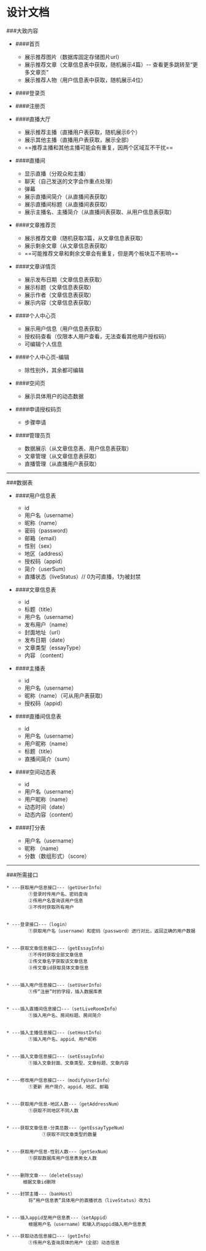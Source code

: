 # 设计文档

###大致内容
* ####首页
    * 展示推荐图片（数据库固定存储图片url）
    * 展示推荐文章（文章信息表中获取，随机展示4篇）-- 查看更多跳转至“更多文章页”
    * 展示推荐人物（用户信息表中获取，随机展示4位）

* ####登录页

* ####注册页    

* ####直播大厅
    * 展示推荐主播（直播用户表获取，随机展示6个）
    * 展示其他主播（直播用户表获取，展示全部）
    * ==推荐主播和其他主播可能会有重复，因两个区域互不干扰==

* ####直播间
    * 显示直播（分观众和主播）
    * 聊天（自己发送的文字会作重点处理）
    * 弹幕
    * 展示直播间简介（从直播间表获取）
    * 展示直播间标题（从直播间表获取）
    * 展示主播名、主播简介（从直播间表获取、从用户信息表获取）

* ####文章推荐页
    * 展示推荐文章（随机获取3篇，从文章信息表获取）
    * 展示剩余文章（从文章信息表获取）
    * ==可能推荐文章和剩余文章会有重复，但是两个板块互不影响==    

* ####文章详情页
    * 展示发布日期（文章信息表获取）
    * 展示标题（文章信息表获取）
    * 展示作者（文章信息表获取）
    * 展示内容（文章信息表获取）

* ####个人中心页
    * 展示用户信息（用户信息表获取）
    * 授权码查看（仅限本人用户查看，无法查看其他用户授权码）
    * 可编辑个人信息

* ####个人中心页-编辑
    * 除性别外，其余都可编辑

* ####空间页 
    * 展示具体用户的动态数据

* ####申请授权码页
    * 步骤申请

* ####管理员页
    * 数据展示（从文章信息表、用户信息表获取）
    * 文章管理（从文章信息表获取）
    * 直播管理（从直播用户表获取） 

    
-------


###数据表

* ####用户信息表
    * id
    * 用户名（username）
    * 昵称（name）
    * 密码（password）
    * 邮箱（email）
    * 性别（sex）
    * 地区（address）
    * 授权码（appid）
    * 简介（userSum）
    * 直播状态（liveStatus）// 0为可直播，1为被封禁

* ####文章信息表
    * id
    * 标题（title）
    * 用户名（username）
    * 发布用户（name）
    * 封面地址（url）
    * 发布日期（date）
    * 文章类型（essayType）
    * 内容 （content）

* ####主播表
    * id
    * 用户名（username）
    * 昵称（name）（可从用户表获取）
    * 授权码（appid）

* ####直播间信息表
    * id
    * 用户名（username）
    * 用户昵称（name）
    * 标题（title）
    * 直播间简介（sum）

* ####空间动态表
    * id
    * 用户名（username）
    * 用户昵称（name）
    * 动态时间（date）
    * 动态内容（content）
    
* ####打分表
    * 用户名（username）
    * 昵称 （name）
    * 分数（数组形式）（score）
    
-------
    
    
 ###所需接口

    * ---获取用户信息接口---（getUserInfo）
            ①登录时传用户名、密码查询
            ②传用户名查询该用户信息
            ③不传时获取所有用户
            
            
    * ---登录接口---（login）
            ①获取用户名（username）和密码（password）进行对比，返回正确的用户数据
            
            
    * ---获取文章信息接口---（getEssayInfo）
            ①不传时获取全部文章信息
            ②传文章名字获取该文章信息
            ③传文章id获取具体文章信息
            
            
    * ---插入用户信息接口---（setUserInfo）
            ①传“注册”时的字段，插入数据库表
            
            
    * ---插入直播间信息接口---（setLiveRoomInfo）
            ①插入用户名、房间标题、房间简介
            
            
    * ---插入主播信息接口---（setHostInfo）
            ①插入用户名、appid、用户昵称
            
            
    * ---插入文章信息接口---（setEssayInfo）
            ①插入文章封面、文章类型、文章标题、文章内容
            
            
    * ---修改用户信息接口---（modifyUserInfo）
            ①更新 用户简介、appid、地区、邮箱
            
            
    * ---获取用户信息-地区人数---（getAddressNum）
            ①获取不同地区不同人数
      
      
    * ---获取文章信息-分类总数---（getEssayTypeNum）
                 ①获取不同文章类型的数量
           
            
    * ---获取用户信息-性别人数---（getSexNum）
            ①获取数据库用户信息表男女人数
                        
            
    * ---删除文章---（deleteEssay）
          根据文章id删除
          
    * ---封禁主播---（banHost）
            将“用户信息表”具体用户的直播状态（liveStatus）改为1
            
            
    * ---插入appid至用户信息表---（setAppid）
            根据用户名（username）和输入的appid插入用户信息表
    
    * ---获取动态信息接口---（getInfo）
            ①传用户名查询具体的用户（全部）动态信息
    




